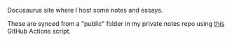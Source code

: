 Docusaurus site where I host some notes and essays.

These are synced from a "public" folder in my private notes repo using [this](https://github.com/FOSSforlife/notes/blob/main/.github/workflows/sync.yml#L8) GitHub Actions script.

